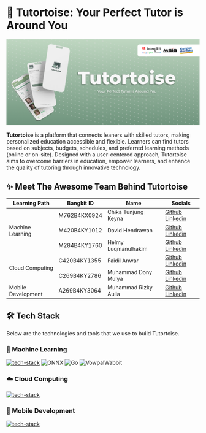 # 🐢 Tutortoise: Your Perfect Tutor is Around You

![Banner](banner.png)

**Tutortoise** is a platform that connects leaners with skilled tutors, making personalized education accessible and flexible. Learners can find tutors based on subjects, budgets, schedules, and preferred learning methods (online or on-site). Designed with a user-centered approach, Tutortoise aims to overcome barriers in education, empower learners, and enhance the quality of tutoring through innovative technology.

## ✨ Meet The Awesome Team Behind Tutortoise

<table>
  <thead>
    <tr>
      <th>Learning Path</th>
      <th>Bangkit ID</th>
      <th>Name</th>
      <th>Socials</th>
    </tr>
  </thead>
  <tbody>
    <tr>
      <td rowspan="3">Machine Learning</td>
      <td>M762B4KX0924</td>
      <td>Chika Tunjung Keyna</td>
      <td>
        <a href="https://github.com/">Github</a>
        <a href="https://www.linkedin.com/in/">Linkedin</a>
      </td>
    </tr>
    <tr>
      <td>M420B4KY1012</td>
      <td>David Hendrawan</td>
      <td>
        <a href="https://github.com/">Github</a>
        <a href="https://www.linkedin.com/in/">Linkedin</a>
      </td>
    </tr>
    <tr>
      <td>M284B4KY1760</td>
      <td>Helmy Luqmanulhakim</td>
      <td>
        <a href="https://github.com/">Github</a>
        <a href="https://www.linkedin.com/in/">Linkedin</a>
      </td>
    </tr>
    <tr>
      <td rowspan="2">Cloud Computing</td>
      <td>C420B4KY1355</td>
      <td>Faidil Anwar</td>
      <td>
        <a href="https://github.com/">Github</a>
        <a href="https://www.linkedin.com/in/">Linkedin</a>
      </td>
    </tr>
    <tr>
      <td>C269B4KY2786</td>
      <td>Muhammad Dony Mulya</td>
      <td>
        <a href="https://github.com/">Github</a>
        <a href="https://www.linkedin.com/in/">Linkedin</a>
      </td>
    </tr>
    <tr>
      <td>Mobile Development</td>
      <td>A269B4KY3064</td>
      <td>Muhammad Rizky Aulia</td>
      <td>
        <a href="https://github.com/">Github</a>
        <a href="https://www.linkedin.com/in/">Linkedin</a>
      </td>
    </tr>
  </tbody>
</table>

## 🛠️ Tech Stack

Below are the technologies and tools that we use to build Tutortoise.

### 🤖 Machine Learning

[![tech-stack](https://skillicons.dev/icons?i=tensorflow,py,fastapi)](https://skillicons.dev)
<img src="https://avatars.githubusercontent.com/u/31675368?s=400&v=4" width="48" alt="ONNX">
<img src="https://skillicons.dev/icons?i=go" width="48" alt="Go">
<img src="https://avatars.githubusercontent.com/u/43754238?s=400&v=4" width="48" alt="VowpalWabbit">

### ☁️ Cloud Computing

[![tech-stack](https://skillicons.dev/icons?i=arch,gcp,ts,bun,express,postgres,firebase,docker,terraform,githubactions)](https://skillicons.dev)

### 📱 Mobile Development

[![tech-stack](https://skillicons.dev/icons?i=androidstudio,kotlin,figma)](https://skillicons.dev)
